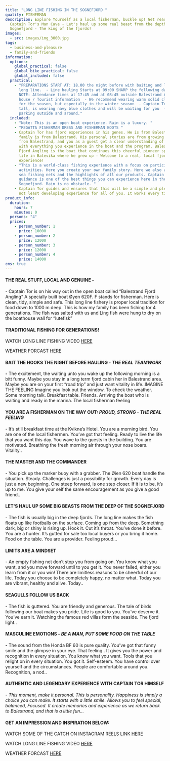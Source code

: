 ```yaml
---
title: "LONG LINE FISHING IN THE SOGNEFJORD "
quality: FISHERMAN
description: Explore Yourself as a local fisherman, buckle up! Get ready for
  Captain Tor's Man Cave - Let's haul up some real beast from the depths of the
  Sognefjord - The king of the fjords!
images:
  - src: images/img_3000.jpg
tags:
  - business-and-pleasure
  - family-and-friends
information:
  options:
    global_practical: false
    global_bike_practical: false
    global_included: false
  practical:
    - "PREPARATIONS START AT: 18.00 the night before with baiting and laying the
      long line.  - Line hauling Starts at 09:00 SHARP the following day  -
      NOTE: Attendance times at 17:45 and at 08:45 outside Balestrand Adventure
      house / Tourist information  - We recommend wearing warm solid clothing
      for the season, but especially in the winter season  - Captain Tor is
      tall, is wearing navy blue clothes and will be waiting for you  - Free
      parking outside and around."
  included:
    - "Note: This is an open boat experience. Rain is a luxury. "
    - "REGATTA FISHERMAN DRESS AND FISHERMAN BOOTS "
    - Captain Tor has fjord experiences in his genes. He is from Balestrand. His
      family is from Balestrand. His personal stories are from growing up is
      from Balestrand, and you as a guest get a clear understanding of this,
      with everything you experience in the boat and the program. Balestrand
      Fjord Angling is the boat that continues this cheerful pioneer spirit and
      life in Balevika where he grew up - Welcome to a real, local fjord
      experience!
    - "This is a world-class fishing experience with a focus on participating
      activities. Here you create your own family story. Here we also add deep
      sea fishing nets and the highlights of all our products. Captain Tor's
      guidance is one of the best things you can experience here in the
      Sognefjord. Rain is no obstacle. "
    - Captain Tor guides and ensures that this will be a simple and pleasant and
      not least developing experience for all of you. It works every time!
product_info:
  duration:
    hours: 7
    minutes: 0
  persons: "4"
  prices:
    - person_number: 1
      price: 10000
    - person_number: 2
      price: 12000
    - person_number: 3
      price: 12000
    - person_number: 4
      price: 14000
cms: true
---
```

#### **T﻿HE REAL STUFF, LOCAL AND GENUINE -**

\- Captain Tor is on his way out in the open boat called “Balestrand Fjord Angling” A specially built boat Øyen 620F. F stands for fisherman. Here is clean, tidy, simple and safe. This long line fishery is proper local tradition for food down to 1000 m deep. This is how my family has been fishing for 4 generations. The fish was salted with us and Ling fish were hung to dry on the boathouse wall for “lutefisk” 

#### **TRADITIONAL FISHING FOR GENERATIONS!**

W﻿ATCH LONG LINE FISHING VIDEO [HERE](https://www.youtube.com/watch?v=G6MpBbUgXhw)

W﻿EATHER FORCAST [HERE](https://www.yr.no/nb/v%C3%A6rvarsel/daglig-tabell/1-137262/Norge/Vestland/Sogndal/Balestrand)

#### **BAIT THE HOOKS THE NIGHT BEFORE HAULING - *THE REAL TEAMWORK*** 

**\-** The excitement, the waiting unto you wake up the following morning is a bitt funny. Maybe you stay in a long term fjord cabin her in Balestrand area. Maybe you are on your first “road trip” and just want vitality in life..IMAGINE THE FEELING Imagine you look out the window. To check the weather. Some morning talk. Breakfast table. Friends. Arriving the boat who is waiting and ready in the marina. The local fisherman feeling

#### YOU ARE A FISHERMAN ON THE WAY OUT: ***PROUD, STRONG - THE REAL FEELING***

\- It’s still breakfast time at the Kvikne’s Hotel. You are a morning bird. You are one of the local fishermen. You’ve got that feeling. Ready to live the life that you want this day. You wave to the guests in the building. You are motivated. Breathing the fresh morning air through your nose boars. Vitality..

#### **T﻿HE MASTER AND THE COMMANDER**

\- You pick up the marker buoy with a grabber. The Øien 620 boat handle the situation. Steady. Challenges is just a possibility for growth. Every day is just a new beginning. One steep forward, is one step closer. If it is to be, it’s up to me. You give your self the same encouragement as you give a good friend..

#### **LET'S HAUL UP SOME BIG BEASTS FROM THE DEEP OF THE SOGNEFJORD**

\- The fish is usually big in the deep fjords. The long line makes the fish floats up like footballs on the surface. Coming up from the deep. Something dark, big or shiny is rising up. Hook it. Cut it’s throat. You’ve done it before. You are a hunter. It’s gutted for sale too local buyers or you bring it home. Food on the table. You are a provider. Feeling proud…

#### **L﻿IMITS ARE A MINDSET**

\- An empty fishing net don’t stop you from going on. You know what you want, and you move forward until to you get it. You never failed, either you learn from it or you win! There are limitless reasons to be cheerful of our life. Today you choose to be completely happy, no matter what. Today you are vibrant, healthy and alive. Today..

#### **SEAGULLS FOLLOW US BACK** 

\- The fish is guttered. You are friendly and generous. The tale of birds following our boat makes you pride. Life is good to you. You’ve deserve it. You’ve earn it. Watching the famous red villas form the seaside. The fjord light..

#### **MASCULINE EMOTIONS - *BE A MAN, PUT SOME FOOD ON THE TABLE***

**\-** The sound from the Honda BF 60 is pure quality. You’ve got that funny smile and the glimpse in your eye. That feeling.. It gives you the power and recognition in every situation. You know what you want. Tools that you relight on in every situation. You got it. Self-esteem. You have control over yourself and the circumstances. People are comfortable around you. Recognition, a nod..

#### **AUTHENTIC AND LEGENDARY EXPERIENCE WITH CAPTAIN TOR HIMSELF**

\- *This moment, make it personal. This is personality. Happiness is simply a choice you can make. It starts with a little smile. Allows you to feel special, balanced, Focused. It create memories and experience as we return back to Balestrand, and that is a little fun…*

#### **GET AN IMPRESSION AND INSPIRATION BELOW:**

WATCH SOME OF THE CATCH ON INSTAGRAM REELS LINK [HERE](https://www.instagram.com/p/CcqW7ddF-cd/)

W﻿ATCH LONG LINE FISHING VIDEO [HERE](https://www.youtube.com/watch?v=G6MpBbUgXhw)

W﻿EATHER FORCAST [HERE](https://www.yr.no/nb/v%C3%A6rvarsel/daglig-tabell/1-137262/Norge/Vestland/Sogndal/Balestrand)
